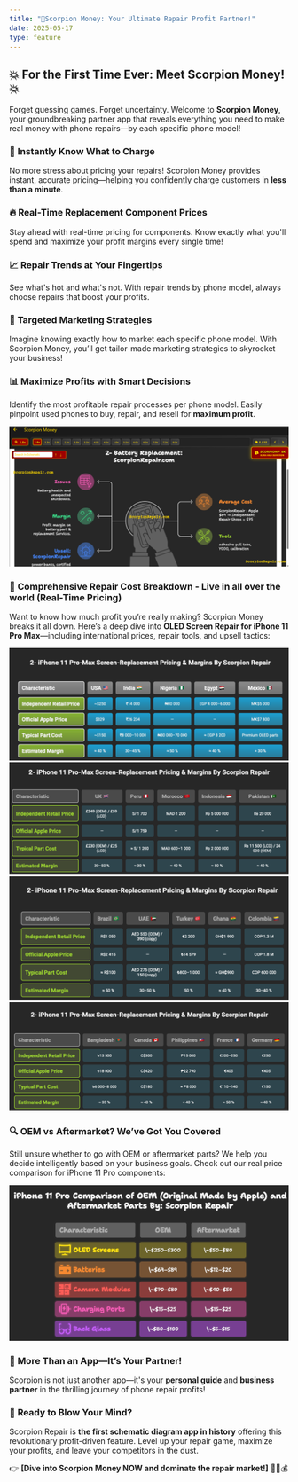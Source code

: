```yaml
---
title: "🚀Scorpion Money: Your Ultimate Repair Profit Partner!"
date: 2025-05-17
type: feature
---
```


## 💥 **For the First Time Ever: Meet Scorpion Money!** 💥

Forget guessing games. Forget uncertainty. Welcome to **Scorpion Money**, your groundbreaking partner app that reveals everything you need to make real money with phone repairs—by each specific phone model!

### 💸 **Instantly Know What to Charge**
No more stress about pricing your repairs! Scorpion Money provides instant, accurate pricing—helping you confidently charge customers in **less than a minute**.

### 🔥 **Real-Time Replacement Component Prices**
Stay ahead with real-time pricing for components. Know exactly what you'll spend and maximize your profit margins every single time!

### 📈 **Repair Trends at Your Fingertips**
See what's hot and what's not. With repair trends by phone model, always choose repairs that boost your profits.

### 🚨 **Targeted Marketing Strategies**
Imagine knowing exactly how to market each specific phone model. With Scorpion Money, you’ll get tailor-made marketing strategies to skyrocket your business!

### 📊 **Maximize Profits with Smart Decisions**
Identify the most profitable repair processes per phone model. Easily pinpoint used phones to buy, repair, and resell for **maximum profit**.

![Scorpion Money](https://raw.githubusercontent.com/adamw4950/scorpion-updates/a4f9df0acd212475913bccd74d7c6a7ec163b822/images/Scorpion%20Money.png)

### 📱 **Comprehensive Repair Cost Breakdown - Live in all over the world (Real-Time Pricing)**
Want to know how much profit you’re really making? Scorpion Money breaks it all down. Here’s a deep dive into **OLED Screen Repair for iPhone 11 Pro Max**—including international prices, repair tools, and upsell tactics:

![Scorpion Money iPhone 11 Pro Repair1](https://raw.githubusercontent.com/adamw4950/scorpion-updates/a8b329b608ae8e13d3bfbdcfb3fd9b4aa6e38759/images/SM1.png)
![Scorpion Money iPhone 11 Pro Repair2](https://raw.githubusercontent.com/adamw4950/scorpion-updates/a8b329b608ae8e13d3bfbdcfb3fd9b4aa6e38759/images/SM2.png)
![Scorpion Money iPhone 11 Pro Repair3](https://raw.githubusercontent.com/adamw4950/scorpion-updates/a8b329b608ae8e13d3bfbdcfb3fd9b4aa6e38759/images/SM3.png)
![Scorpion Money iPhone 11 Pro Repair4](https://raw.githubusercontent.com/adamw4950/scorpion-updates/a8b329b608ae8e13d3bfbdcfb3fd9b4aa6e38759/images/SM4.png)

### 🔍 **OEM vs Aftermarket? We’ve Got You Covered**
Still unsure whether to go with OEM or aftermarket parts? We help you decide intelligently based on your business goals. Check out our real price comparison for iPhone 11 Pro components:

![OEM vs Aftermarket Parts](https://raw.githubusercontent.com/adamw4950/scorpion-updates/a56edc52a1d25661e0123ea7cdb4cdcb27841f01/images/ScorpMoneyIp11.png)

### 🤝 **More Than an App—It’s Your Partner!**
Scorpion is not just another app—it's your **personal guide** and **business partner** in the thrilling journey of phone repair profits!

### 🚀 **Ready to Blow Your Mind?**
Scorpion Repair is **the first schematic diagram app in history** offering this revolutionary profit-driven feature. Level up your repair game, maximize your profits, and leave your competitors in the dust.

👉 **[Dive into Scorpion Money NOW and dominate the repair market!]** 💪📲💰

